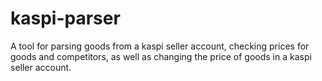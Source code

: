 # kaspi-parser
A tool for parsing goods from a kaspi seller account, checking prices for goods and competitors, as well as changing the price of goods in a kaspi seller account.
